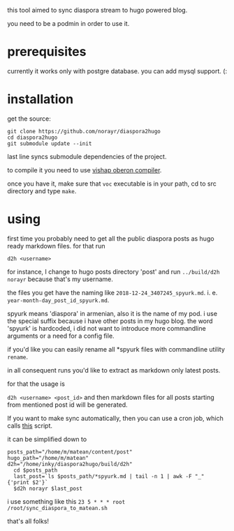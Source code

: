 
this tool aimed to sync diaspora stream to hugo powered blog.

you need to be a podmin in order to use it.

prerequisites
=============

currently it works only with postgre database.
you can add mysql support. (:

installation
============
get the source: 
```
git clone https://github.com/norayr/diaspora2hugo
cd diaspora2hugo
git submodule update --init
```
last line syncs submodule dependencies of the project.

to compile it you need to use [vishap oberon compiler](https://github.com/vishaps/voc).

once you have it, make sure that ```voc``` executable is in your path, cd to src directory and type ```make```.

using
=====

first time you probably need to get all the public diaspora posts as hugo ready markdown files.
for that run

```
d2h <username>
```

for instance, I change to hugo posts directory 'post' and run ```../build/d2h norayr``` because that's my username.

the files you get have the naming like ```2018-12-24_3407245_spyurk.md```.
i. e. ```year-month-day_post_id_spyurk.md```.

spyurk means 'diaspora' in armenian, also it is the name of my pod. i use the special suffix because i have other posts in my hugo blog. the word 'spyurk' is hardcoded, i did not want to introduce more commandline arguments or a need for a config file.

if you'd like you can easily rename all *spyurk files with commandline utility ```rename```.

in all consequent runs you'd like to extract as markdown only latest posts.

for that the usage is

```d2h <username> <post_id>``` and then markdown files for all posts starting from mentioned post id will be generated.

If you want to make sync automatically, then you can use a cron job, which calls [this](https://github.com/norayr/diaspora2hugo/blob/master/src/cron/sync_diaspora_to_matean.sh) script.

it can be simplified down to
```
posts_path="/home/m/matean/content/post"
hugo_path="/home/m/matean"
d2h="/home/inky/diaspora2hugo/build/d2h"
  cd $posts_path
  last_post=`ls $posts_path/*spyurk.md | tail -n 1 | awk -F "_" {'print $2'}`
  $d2h norayr $last_post
```

i use something like this ```23 5 * * * root /root/sync_diaspora_to_matean.sh```

that's all folks!
